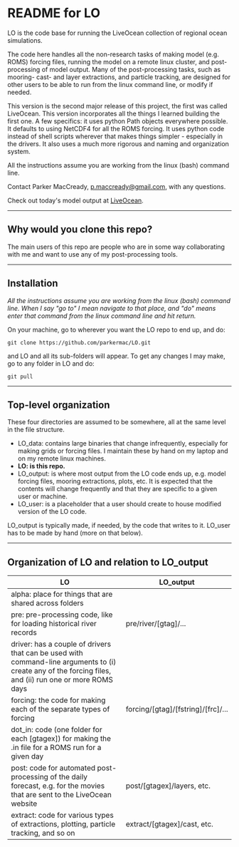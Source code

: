 # README for LO

LO is the code base for running the LiveOcean collection of regional ocean simulations.

The code here handles all the non-research tasks of making model (e.g. ROMS) forcing files, running the model on a remote linux cluster, and post-processing of model output.  Many of the post-processing tasks, such as mooring- cast- and layer extractions, and particle tracking, are designed for other users to be able to run from the linux command line, or modify if needed.

This version is the second major release of this project, the first was called LiveOcean. This version incorporates all the things I learned building the first one. A few specifics: it uses python Path objects everywhere possible. It defaults to using NetCDF4 for all the ROMS forcing. It uses python code instead of shell scripts wherever that makes things simpler - especially in the drivers. It also uses a much more rigorous and naming and organization system.

All the instructions assume you are working from the linux (bash) command line.

Contact Parker MacCready, p.maccready@gmail.com, with any questions.

Check out today's model output at [LiveOcean](http://faculty.washington.edu/pmacc/LO/LiveOcean.html).

---

## Why would you clone this repo?

The main users of this repo are people who are in some way collaborating with me and want to use any of my post-processing tools.

---

## Installation

*All the instructions assume you are working from the linux (bash) command line. When I say "go to" I mean navigate to that place, and "do" means enter that command from the linux command line and hit return.*

On your machine, go to wherever you want the LO repo to end up, and do:
```
git clone https://github.com/parkermac/LO.git
```

and LO and all its sub-folders will appear. To get any changes I may make, go to any folder in LO and do:
```
git pull
```


---

## Top-level organization

These four directories are assumed to be somewhere, all at the same level in the file structure.

- LO_data: contains large binaries that change infrequently, especially for making grids or forcing files.  I maintain these by hand on my laptop and on my remote linux machines.
- **LO: is this repo.**
- LO_output: is where most output from the LO code ends up, e.g. model forcing files, mooring extractions, plots, etc. It is expected that the contents will change frequently and that they are specific to a given user or machine.
- LO_user: is a placeholder that a user should create to house modified version of the LO code.

LO_output is typically made, if needed, by the code that writes to it. LO_user has to be made by hand (more on that below).

---

## Organization of LO and relation to LO_output

| LO | LO_output |
| --- | --- |
| alpha: place for things that are shared across folders | |
| pre: pre-processing code, like for loading historical river records | pre/river/[gtag]/... |
| driver: has a couple of drivers that can be used with command-line arguments to (i) create any of the forcing files, and (ii) run one or more ROMS days | |
| forcing: the code for making each of the separate types of forcing | forcing/[gtag]/[fstring]/[frc]/... |
| dot_in: code (one folder for each [gtagex]) for making the .in file for a ROMS run for a given day |
| post: code for automated post-processing of the daily forecast, e.g. for the movies that are sent to the LiveOcean website | post/[gtagex]/layers, etc. |
| extract: code for various types of extractions, plotting, particle tracking, and so on | extract/[gtagex]/cast, etc. |
